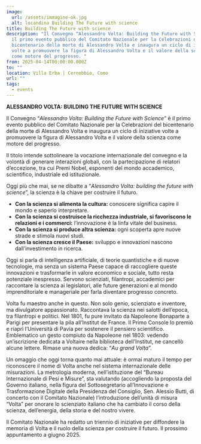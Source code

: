 ```yaml
---
image:
  url: /assets/immagine-ok.jpg
  alt: locandina Building The Future with science
title: Building The Future with science
description: "Il Convegno “Alessandro Volta: Building the Future with Science” è
  il primo evento pubblico del Comitato Nazionale per la Celebrazioni del
  bicentenario della morte di Alessandro Volta e inaugura un ciclo di iniziative
  volte a promuovere la figura di Alessandro Volta e il valore della scienza
  come motore del progresso. "
from: 2025-04-14T00:00:00.000Z
to: ""
location: Villa Erba | Cernobbio, Como
url: ""
tags:
  - events
---
```

**ALESSANDRO VOLTA: BUILDING THE FUTURE WITH SCIENCE** 

Il Convegno “*Alessandro Volta: Building the Future with Science*” è il primo evento pubblico del Comitato Nazionale per la Celebrazioni del bicentenario della morte di Alessandro Volta e inaugura un ciclo di iniziative volte a promuovere la figura di Alessandro Volta e il valore della scienza come motore del progresso. 

Il titolo intende sottolineare la vocazione internazionale del convegno e la volontà di generare interazioni globali, con la partecipazione di relatori d’eccezione, tra cui Premi Nobel, esponenti del mondo accademico, scientifico, industriale ed istituzionale. 

Oggi più che mai, se ne dibatte a “*Alessandro Volta: building the future with science*”, la scienza è la chiave per costruire il futuro.  

* **Con la scienza si alimenta la cultura:** conoscere significa capire il mondo e saperlo interpretare. 
* **Con la scienza si costruisce la ricchezza industriale, si favoriscono le relazioni e i commerci:** l’innovazione è la linfa vitale del business. 
* **Con la scienza si produce altra scienza:** ogni scoperta apre nuove strade e stimola nuovi studi. 
* **Con la scienza cresce il Paese:** sviluppo e innovazioni nascono dall’investimento in ricerca. 

Oggi si parla di intelligenza artificiale, di teorie quantistiche e di nuove tecnologie, ma senza un sistema Paese capace di raccogliere queste innovazioni e trasformarle in valore economico e sociale, tutto resta potenziale inespresso. Servono scienziati, filantropi, accademici per raccontare la scienza ai legislatori, alle future generazioni e al mondo imprenditoriale e manageriale per farla diventare progresso concreto. 

Volta fu maestro anche in questo. Non solo genio, scienziato e inventore, ma divulgatore appassionato. Raccontava la scienza nei salotti dell’epoca, tra filantropi e politici. Nel 1801, fu pure invitato da Napoleone Bonaparte a Parigi per presentare la pila all’Institut de France. Il Primo Console lo premiò e riaprì l’Università di Pavia per sostenere il pensiero scientifico. Emblematico un gesto compiuto da Napoleone nel 1803: vedendo un’iscrizione dedicata a Voltaire nella biblioteca dell’Institut, ne cancellò alcune lettere. Rimase una nuova dedica: “*Au grand Volta*”. 

Un omaggio che oggi torna quanto mai attuale: è ormai maturo il tempo per riconoscere il nome di Volta anche nel sistema internazionale delle misurazioni. La metrologia moderna, nell’istituzione del “Bureau Internazionale di Pesi e Misure”, sta valutando (accogliendo la proposta del Governo italiano, nella figura del Sottosegretario all’Innovazione e Trasformazione Digitale della Presidenza del Consiglio, Sen. Alessio Butti, di concerto con il Comitato Nazionale) l’introduzione dell’unità di misura “Volta” per onorare lo scienziato italiano che ha cambiato il corso della scienza, dell’energia, della storia e del nostro vivere.  

Il Comitato Nazionale ha redatto un triennio di iniziative per diffondere la memoria di Volta e il ruolo della scienza per costruire il futuro. Il prossimo appuntamento a giugno 2025.
